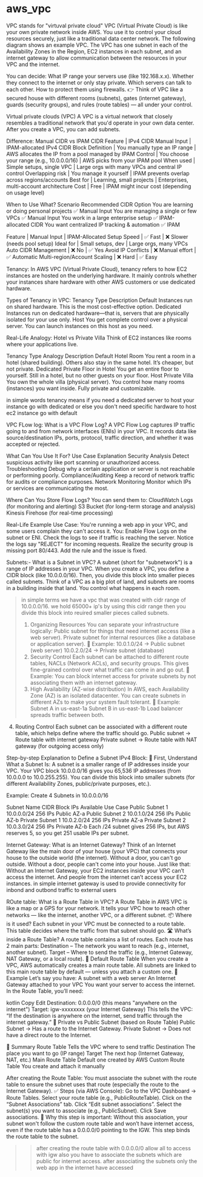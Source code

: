 # aws_vpc
VPC stands for "virtuval private cloud"
VPC (Virtual Private Cloud) is like your own private network inside AWS. You use it to control your cloud resources securely, just like a traditional data center network.
The following diagram shows an example VPC. The VPC has one subnet in each of the Availability Zones in the Region, EC2 instances in each subnet, and an internet gateway to allow communication between the resources in your VPC and the internet.

You can decide:
What IP range your servers use (like 192.168.x.x).
Whether they connect to the internet or only stay private.
Which servers can talk to each other.
How to protect them using firewalls.
👉 Think of VPC like a secured house with different rooms (subnets), gates (internet gateway), guards (security groups), and rules (route tables) — all under your control.

Virtual private clouds (VPC)
A VPC is a virtual network that closely resembles a traditional network that you'd operate in your own data center. After you create a VPC, you can add subnets.

Difference: Manual CIDR vs IPAM CIDR
Feature    | IPv4 CIDR Manual Input        | IPAM-allocated IPv4 CIDR Block
Definition | You manually type an IP range | AWS allocates the IP from a pool managed by IPAM
Control    | You choose your range (e.g., 10.0.0.0/16) | AWS picks from your IPAM pool
When used  | Simple setups, single VPC     | Large orgs with many VPCs and central IP control
Overlapping risk | You manage it yourself  | IPAM prevents overlap across regions/accounts
Best for   | Learning, small projects      | Enterprises, multi-account architecture
Cost       | Free                          | IPAM might incur cost (depending on usage level)

When to Use What?
Scenario	Recommended CIDR Option
You are learning or doing personal projects	✅ Manual Input
You are managing a single or few VPCs	✅ Manual Input
You work in a large enterprise setup	✅ IPAM-allocated CIDR
You want centralized IP tracking & automation	✅ IPAM

Feature     | Manual Input               | IPAM-Allocated
Setup Speed | ✅ Fast                   | ❌ Slower (needs pool setup)
Ideal for   | Small setups, dev          | Large orgs, many VPCs
Auto CIDR Management | ❌ No            | ✅ Yes
Avoid IP Conflicts   | ❌ Manual effort | ✅ Automatic
Multi-region/Account Scaling | ❌ Hard  | ✅ Easy

Tenancy:
In AWS VPC (Virtual Private Cloud), tenancy refers to how EC2 instances are hosted on the underlying hardware. 
It mainly controls whether your instances share hardware with other AWS customers or use dedicated hardware.

Types of Tenancy in VPC:
Tenancy Type	Description
Default	Instances run on shared hardware. This is the most cost-effective option.
Dedicated	Instances run on dedicated hardware—that is, servers that are physically isolated for your use only.
Host	You get complete control over a physical server. You can launch instances on this host as you need.

 Real-Life Analogy: Hotel vs Private Villa
Think of EC2 instances like rooms where your applications live.

Tenancy Type	Analogy	Description
Default	Hotel Room	You rent a room in a hotel (shared building). Others also stay in the same hotel. It’s cheaper, but not private.
Dedicated	Private Floor in Hotel	You get an entire floor to yourself. Still in a hotel, but no other guests on your floor.
Host	Private Villa	You own the whole villa (physical server). You control how many rooms (instances) you want inside. Fully private and customizable.

in simple words tenancy means if you need a dedicated server to host your instance go with dedicated or else you don't need specific hardware to host ec2 instance go with default

VPC FLow log:
 What is a VPC Flow Log?
A VPC Flow Log captures IP traffic going to and from network interfaces (ENIs) in your VPC. It records data like source/destination IPs, ports, protocol, traffic direction, and whether it was accepted or rejected.

What Can You Use It For?
Use Case	Explanation
Security Analysis	Detect suspicious activity like port scanning or unauthorized access.
Troubleshooting	Debug why a certain application or server is not reachable or performing poorly.
Compliance/Auditing	Keep a record of network traffic for audits or compliance purposes.
Network Monitoring	Monitor which IPs or services are communicating the most.

Where Can You Store Flow Logs?
You can send them to:
CloudWatch Logs (for monitoring and alerting)
S3 Bucket (for long-term storage and analysis)
Kinesis Firehose (for real-time processing)

Real-Life Example Use Case:
You're running a web app in your VPC, and some users complain they can't access it. You:
Enable Flow Logs on the subnet or ENI.
Check the logs to see if traffic is reaching the server.
Notice the logs say "REJECT" for incoming requests.
Realize the security group is missing port 80/443.
Add the rule and the issue is fixed.
>>>>>>>

Subnets:- 
What is a Subnet in VPC?
A subnet (short for "subnetwork") is a range of IP addresses in your VPC. When you create a VPC, you define a CIDR block (like 10.0.0.0/16). Then, you divide this block into smaller pieces called subnets.
Think of a VPC as a big plot of land, and subnets are rooms in a building inside that land. You control what happens in each room.
> in simple terms we have a vpc that was created with cidr range of 10.0.0.0/16. we hold 65000+ ip's by using this cidr range then you divide this block into reuired smaller pieces called subnets.
> 1. Organizing Resources
You can separate your infrastructure logically:
Public subnet for things that need internet access (like a web server).
Private subnet for internal resources (like a database or application server).
📌 Example:
10.0.1.0/24 → Public subnet (web server)
10.0.2.0/24 → Private subnet (database)
> 2. Security Control
Each subnet can be attached to different route tables, NACLs (Network ACLs), and security groups. This gives fine-grained control over what traffic can come in and go out.
📌 Example:
You can block internet access for private subnets by not associating them with an internet gateway.
>3. High Availability (AZ-wise distribution)
In AWS, each Availability Zone (AZ) is an isolated datacenter. You can create subnets in different AZs to make your system fault tolerant.
📌 Example:
Subnet A in us-east-1a
Subnet B in us-east-1b
Load balancer spreads traffic between both.
4. Routing Control
Each subnet can be associated with a different route table, which helps define where the traffic should go.
Public subnet → Route table with internet gateway
Private subnet → Route table with NAT gateway (for outgoing access only)

Step-by-step Explanation to Define a Subnet IPv4 Block:
🧠 First, Understand What a Subnet Is:
A subnet is a smaller range of IP addresses inside your VPC.
Your VPC block 10.0.0.0/16 gives you 65,536 IP addresses (from 10.0.0.0 to 10.0.255.255).
You can divide this block into smaller subnets (for different Availability Zones, public/private purposes, etc.).

 Example: Create 4 Subnets in 10.0.0.0/16

Subnet Name	CIDR Block	IPs Available	Use Case
Public Subnet 1	10.0.0.0/24	256 IPs	Public AZ-a
Public Subnet 2	10.0.1.0/24	256 IPs	Public AZ-b
Private Subnet 1	10.0.2.0/24	256 IPs	Private AZ-a
Private Subnet 2	10.0.3.0/24	256 IPs	Private AZ-b
Each /24 subnet gives 256 IPs, but AWS reserves 5, so you get 251 usable IPs per subnet.

Internet Gateway:
What is an Internet Gateway?
Think of an Internet Gateway like the main door of your house (your VPC) that connects your house to the outside world (the internet).
Without a door, you can't go outside.
Without a door, people can't come into your house.
Just like that:
Without an Internet Gateway, your EC2 instances inside your VPC can’t access the internet.
And people from the internet can’t access your EC2 instances.
in simple internet gateway is used to provide connectivity for inbond and outbond traffic to external users

ROute table:
What is a Route Table in VPC?
A Route Table in AWS VPC is like a map or a GPS for your network.
It tells your VPC how to reach other networks — like the internet, another VPC, or a different subnet.
📦 Where is it used?
Each subnet in your VPC must be connected to a route table.
This table decides where the traffic from that subnet should go.
🛣️ What’s inside a Route Table?
A route table contains a list of routes.
Each route has 2 main parts:
Destination – The network you want to reach (e.g., internet, another subnet).
Target – Where to send the traffic (e.g., Internet Gateway, NAT Gateway, or a local route).
🧠 Default Route Table
When you create a VPC, AWS automatically creates a main route table.
All subnets are linked to this main route table by default — unless you attach a custom one.
🧭 Example
Let’s say you have:
A subnet with a web server
An Internet Gateway attached to your VPC
You want your server to access the internet.
In the Route Table, you’ll need:

kotlin
Copy
Edit
Destination: 0.0.0.0/0     (this means "anywhere on the internet")
Target:      igw-xxxxxxxx   (your Internet Gateway)
This tells the VPC:
“If the destination is anywhere on the internet, send traffic through the internet gateway.”
🔐 Private vs Public Subnet (based on Route Table)
Public Subnet → Has a route to the Internet Gateway.
Private Subnet → Does not have a direct route to the Internet.

🎯 Summary
Route Table	Tells the VPC where to send traffic
Destination	The place you want to go (IP range)
Target	The next hop (Internet Gateway, NAT, etc.)
Main Route Table	Default one created by AWS
Custom Route Table	You create and attach it manually

 After creating the Route Table:
You must associate the subnet with the route table to ensure the subnet uses that route (especially the route to the Internet Gateway).
✅ Steps (via AWS Console):
Go to the VPC Dashboard → Route Tables.
Select your route table (e.g., PublicRouteTable).
Click on the “Subnet Associations” tab.
Click “Edit subnet associations”.
Select the subnet(s) you want to associate (e.g., PublicSubnet).
Click Save associations.
📌 Why this step is important:
Without this association, your subnet won't follow the custom route table and won’t have internet access, even if the route table has a 0.0.0.0/0 pointing to the IGW.
This step binds the route table to the subnet.
>>after creating the route table with 0.0.0.0/0 allow all to access with igw also you have to associate the subnets which are public for internet access. after associating the subnets only the web app in the internet have accessed 
































